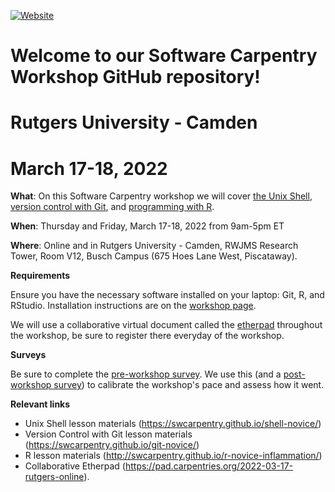 [![Website](https://github.com/carpentries/workshop-template/actions/workflows/website.yml/badge.svg)](https://github.com/carpentries/workshop-template/actions/workflows/website.yml)

# Welcome to our Software Carpentry Workshop GitHub repository!
# Rutgers University - Camden
# March 17-18, 2022

**What**: On this Software Carpentry workshop we will cover [the Unix Shell][unix], [version control with Git][git], and [programming with R][r].

**When**: Thursday and Friday, March 17-18, 2022 from 9am-5pm ET

**Where**: Online and in Rutgers University - Camden, RWJMS Research Tower, Room V12, Busch Campus (675 Hoes Lane West, Piscataway).

**Requirements**

Ensure you have the necessary software installed on your laptop: Git, R, and RStudio. Installation instructions are on the [workshop page](https://lunasare.github.io/2022-03-17-rutgers-online/#setup).

We will use a collaborative virtual document called the [etherpad][etherpad] throughout the workshop, be sure to register there everyday of the workshop.

**Surveys**

Be sure to complete the [pre-workshop survey](https://carpentries.typeform.com/to/wi32rS?slug=2022-03-17-rutgers-online).  We use this (and a [post-workshop survey](https://carpentries.typeform.com/to/UgVdRQ?slug=2022-03-17-rutgers-online)) to calibrate the workshop's pace and assess how it went.


**Relevant links**

- Unix Shell lesson materials (https://swcarpentry.github.io/shell-novice/)
- Version Control with Git lesson materials (https://swcarpentry.github.io/git-novice/)
- R lesson materials (http://swcarpentry.github.io/r-novice-inflammation/) 
- Collaborative Etherpad (https://pad.carpentries.org/2022-03-17-rutgers-online).


[email]: mailto:team@carpentries.org
[r]: http://swcarpentry.github.io/r-novice-inflammation/
[git]: https://swcarpentry.github.io/git-novice/
[unix]: https://swcarpentry.github.io/shell-novice/
[etherpad]: https://pad.carpentries.org/2022-03-17-rutgers-online
[github-project-pages]: https://help.github.com/en/github/working-with-github-pages/creating-a-github-pages-site
[issues]: https://github.com/carpentries/workshop-template/issues
[lesson-example]: https://carpentries.github.io/lesson-example/
[self-organized-workshop-form]: https://amy.carpentries.org/forms/self-organised/
[swc-site]: https://software-carpentry.org
[lc-site]: https://librarycarpentry.org
